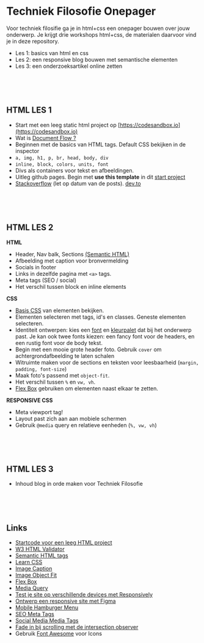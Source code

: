 # Techniek Filosofie Onepager

Voor techniek filosifie ga je in html+css een onepager bouwen over jouw onderwerp. Je krijgt drie workshops html+css, de materialen daarvoor vind je in deze repository.

- Les 1: basics van html en css
- Les 2: een responsive blog bouwen met semantische elementen
- Les 3: een onderzoeksartikel online zetten

<br>
<br>
<br>

## HTML LES 1 

- Start met een leeg static html project op [https://codesandbox.io](https://codesandbox.io)
- Wat is [Document Flow ?](https://developer.mozilla.org/en-US/docs/Learn/CSS/CSS_layout/Normal_Flow)
- Beginnen met de basics van HTML tags. Default CSS bekijken in de inspector
- `a, img, h1, p, br, head, body, div`
- `inline, block, colors, units, font`
- Divs als containers voor tekst en afbeeldingen.
- Uitleg github pages. Begin met **use this template** in dit [start project](https://github.com/HR-CMGT/html-startproject)
- [Stackoverflow](https://stackoverflow.com) (let op datum van de posts). [dev.to](https://dev.to)

<br>
<br>
<br>

## HTML LES 2

**HTML**

- Header, Nav balk, Sections [(Semantic HTML)](https://www.w3schools.com/html/html5_semantic_elements.asp)
- Afbeelding met caption voor bronvermelding
- Socials in footer
- Links in dezelfde pagina met `<a>` tags.
- Meta tags (SEO / social)
- Het verschil tussen block en inline elements

**CSS**

- [Basis CSS](https://www.w3schools.com/cssref/css_default_values.asp) van elementen bekijken.
- Elementen selecteren met tags, id's en classes. Geneste elementen selecteren.
- Identiteit ontwerpen: kies een [font](https://fonts.google.com) en [kleurpalet](https://coolors.co) dat bij het onderwerp past. Je kan ook twee fonts kiezen: een fancy font voor de headers, en een rustig font voor de body tekst.
- Begin met een mooie grote header foto. Gebruik `cover` om achtergrondafbeelding te laten schalen
- Witruimte maken voor de sections en teksten voor leesbaarheid (`margin, padding, font-size`)
- Maak foto's passend met `object-fit`.
- Het verschil tussen `%` en `vw, vh`.
- [Flex Box](https://css-tricks.com/snippets/css/a-guide-to-flexbox/) gebruiken om elementen naast elkaar te zetten.

**RESPONSIVE CSS**

- Meta viewport tag!
- Layout past zich aan aan mobiele schermen
- Gebruik `@media` query en relatieve eenheden (`%, vw, vh`)

<br>
<br>
<br>

## HTML LES 3

- Inhoud blog in orde maken voor Techniek Filosofie

<br>
<br>
<br>

## Links

- [Startcode voor een leeg HTML project](https://github.com/HR-CMGT/html-startproject/)
- [W3 HTML Validator](https://validator.w3.org)
- [Semantic HTML tags](https://www.w3schools.com/html/html5_semantic_elements.asp)
- [Learn CSS](https://web.dev/learn/css/)
- [Image Caption](https://www.w3schools.com/tags/tag_figcaption.asp)
- [Image Object Fit](https://www.w3schools.com/css/css3_object-fit.asp)
- [Flex Box](https://css-tricks.com/snippets/css/a-guide-to-flexbox/)
- [Media Query](https://css-tricks.com/a-complete-guide-to-css-media-queries/)
- [Test je site op verschillende devices met Responsively](https://responsively.app)
- [Ontwerp een responsive site met Figma](https://www.figma.com)
- [Mobile Hamburger Menu](https://www.w3schools.com/howto/howto_js_mobile_navbar.asp)
- [SEO Meta Tags](https://www.searchenginewatch.com/2018/04/04/a-quick-and-easy-guide-to-meta-tags-in-seo/)
- [Social Media Media Tags](https://www.kontentino.com/blog/social-media-meta-tags-a-complete-guide/)
- [Fade in bij scrolling met de intersection observer](https://dev.to/jslim/fading-up-sections-using-intersection-observer-3fhj)
- Gebruik [Font Awesome](https://fontawesome.com) voor Icons
